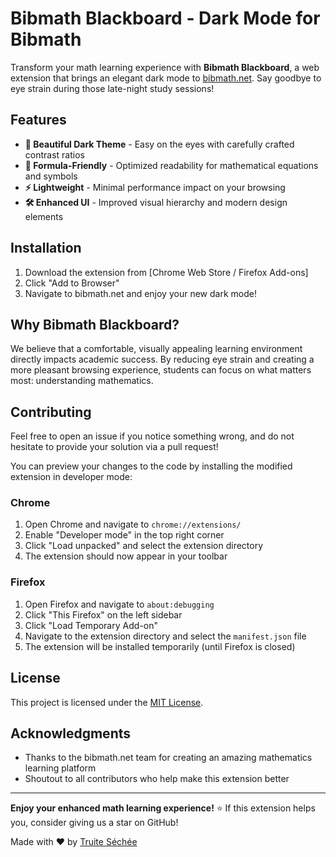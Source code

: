 # Bibmath Blackboard - Dark Mode for Bibmath

Transform your math learning experience with **Bibmath Blackboard**, a web extension that brings an elegant dark mode to [bibmath.net](https://www.bibmath.net). Say goodbye to eye strain during those late-night study sessions!

## Features

- **🎨 Beautiful Dark Theme** - Easy on the eyes with carefully crafted contrast ratios
- **📐 Formula-Friendly** - Optimized readability for mathematical equations and symbols
- **⚡ Lightweight** - Minimal performance impact on your browsing
- **🛠️ Enhanced UI** - Improved visual hierarchy and modern design elements

## Installation

1. Download the extension from [Chrome Web Store / Firefox Add-ons]
2. Click "Add to Browser"
3. Navigate to bibmath.net and enjoy your new dark mode!

## Why Bibmath Blackboard?

We believe that a comfortable, visually appealing learning environment directly impacts academic success. By reducing eye strain and creating a more pleasant browsing experience, students can focus on what matters most: understanding mathematics.

## Contributing

Feel free to open an issue if you notice something wrong, and do not hesitate to provide your solution via a pull request!

You can preview your changes to the code by installing the modified extension in developer mode:

### Chrome

1. Open Chrome and navigate to `chrome://extensions/`
2. Enable "Developer mode" in the top right corner
3. Click "Load unpacked" and select the extension directory
4. The extension should now appear in your toolbar

### Firefox

1. Open Firefox and navigate to `about:debugging`
2. Click "This Firefox" on the left sidebar
3. Click "Load Temporary Add-on"
4. Navigate to the extension directory and select the `manifest.json` file
5. The extension will be installed temporarily (until Firefox is closed)

## License

This project is licensed under the [MIT License](LICENSE).

## Acknowledgments

- Thanks to the bibmath.net team for creating an amazing mathematics learning platform
- Shoutout to all contributors who help make this extension better

---

**Enjoy your enhanced math learning experience!**
⭐ If this extension helps you, consider giving us a star on GitHub!

Made with ❤️ by [Truite Séchée](https://github.com/Truiteseche)